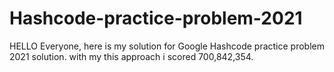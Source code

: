 # Hashcode-practice-problem-2021

HELLO Everyone, here is my solution for Google Hashcode practice problem 2021 solution. with my this approach i scored 700,842,354.  
